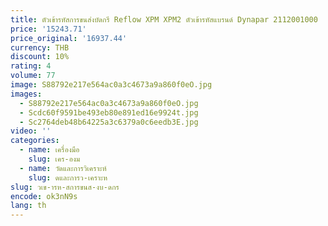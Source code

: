```yaml
---
title: ตัวเข้ารหัสการขนส่งบัดกรี Reflow XPM XPM2 ตัวเข้ารหัสแบรนด์ Dynapar 2112001000
price: '15243.71'
price_original: '16937.44'
currency: THB
discount: 10%
rating: 4
volume: 77
image: S88792e217e564ac0a3c4673a9a860f0eO.jpg
images:
  - S88792e217e564ac0a3c4673a9a860f0eO.jpg
  - Scdc60f9591be493eb80e891ed16e9924t.jpg
  - Sc2764deb48b64225a3c6379a0c6eedb3E.jpg
video: ''
categories:
  - name: เครื่องมือ
    slug: เคร-องม
  - name: วัดและการวิเคราะห์
    slug: ดและการว-เคราะห
slug: วเข-ารห-สการขนส-งบ-ดกร
encode: ok3nN9s
lang: th
---
```

  